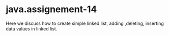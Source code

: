 # java.assignement-14
Here we discuss how to create simple linked list, adding ,deleting, inserting  data values in linked list.
